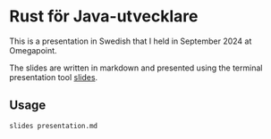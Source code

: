 # Rust för Java-utvecklare

This is a presentation in Swedish that I held in September 2024 at Omegapoint.

The slides are written in markdown and presented using the terminal presentation tool [slides](https://github.com/maaslalani/slides).

## Usage

```
slides presentation.md
```
